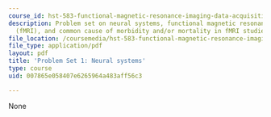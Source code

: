 ```yaml
---
course_id: hst-583-functional-magnetic-resonance-imaging-data-acquisition-and-analysis-fall-2008
description: Problem set on neural systems, functional magnetic resonance imaging
  (fMRI), and common cause of morbidity and/or mortality in fMRI studies.
file_location: /coursemedia/hst-583-functional-magnetic-resonance-imaging-data-acquisition-and-analysis-fall-2008/007865e058407e6265964a483aff56c3_ps1.pdf
file_type: application/pdf
layout: pdf
title: 'Problem Set 1: Neural systems'
type: course
uid: 007865e058407e6265964a483aff56c3

---
```

None
